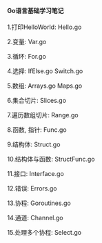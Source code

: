 
#### Go语言基础学习笔记

1.打印HelloWorld: Hello.go

2.变量: Var.go

3.循环: For.go

4.选择: IfElse.go Switch.go

5.数组: Arrays.go Maps.go

6.集合切片: Slices.go

7.遍历数组切片: Range.go

8.函数, 指针: Func.go

9.结构体: Struct.go

10.结构体与函数: StructFunc.go

11.接口: Interface.go

12.错误: Errors.go

13.协程: Goroutines.go

14.通道: Channel.go

15.处理多个协程: Select.go